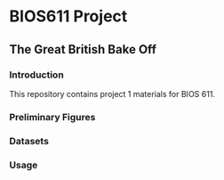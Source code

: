 # BIOS611 Project

## The Great British Bake Off

### Introduction

This repository contains project 1 materials for BIOS 611. 

### Preliminary Figures

### Datasets

### Usage 
